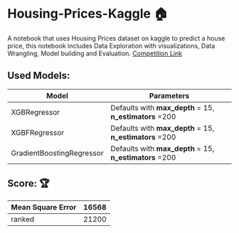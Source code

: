 # Housing-Prices-Kaggle :house:
A notebook that uses Housing Prices dataset on kaggle to predict a house price, this notebook includes Data Exploration with visualizations, Data Wrangling, Model building and Evaluation.
[Competition Link](https://www.kaggle.com/c/home-data-for-ml-course/overview)


## Used Models:
| Model | Parameters|
| ---------|---------------------------------|
| XGBRegressor | Defaults with **max_depth** = 15, **n_estimators** =200 |
| XGBFRegressor | Defaults with **max_depth** = 15, **n_estimators** =200 |
| GradientBoostingRegressor |  Defaults with **max_depth** = 15, **n_estimators** =200 |

## Score: :trophy:

| Mean Square Error | 16568 |
| ----------- | ----------- |
| ranked | 21200 |


